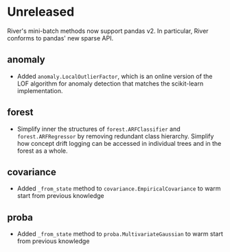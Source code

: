 # Unreleased

River's mini-batch methods now support pandas v2. In particular, River conforms to pandas' new sparse API.

## anomaly

- Added `anomaly.LocalOutlierFactor`, which is an online version of the LOF algorithm for anomaly detection that matches the scikit-learn implementation.

## forest

- Simplify inner the structures of `forest.ARFClassifier` and `forest.ARFRegressor` by removing redundant class hierarchy. Simplify how concept drift logging can be accessed in individual trees and in the forest as a whole.

## covariance

- Added `_from_state` method to `covariance.EmpiricalCovariance` to warm start from previous knowledge

## proba

- Added `_from_state` method to `proba.MultivariateGaussian` to warm start from previous knowledge